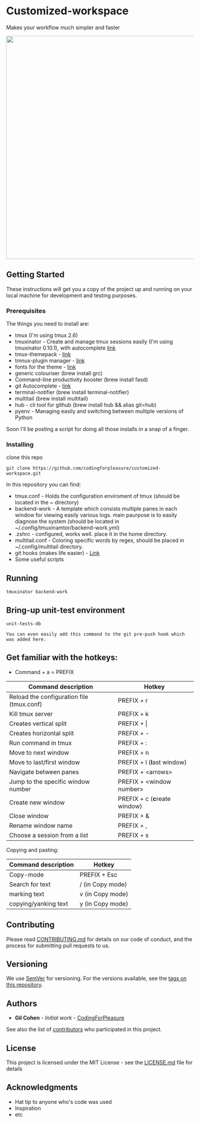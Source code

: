 # Customized-workspace

Makes your workflow much simpler and faster

<img src="https://github.com/codingforpleasure/customized-workspace/blob/master/images/demo_tmux.gif" width="2000" height="600" />

## Getting Started

These instructions will get you a copy of the project up and running on your local machine for development and testing purposes.

### Prerequisites

The things you need to install are:


- tmux (I'm using tmux 2.6)
- tmuxinator - Create and manage tmux sessions easily (I'm using tmuxinator 0.10.1),
               with autocomplete [link](https://github.com/tmuxinator/tmuxinator/blob/master/completion/tmuxinator.zsh)
- tmux-themepack - [link](https://github.com/jimeh/tmux-themepack)
- tmnux-plugin manager - [link](https://github.com/tmux-plugins/tpm)
- fonts for the theme - [link](https://github.com/powerline/fonts)
- generic colouriser (brew install grc)
- Command-line productivity booster (brew install fasd)
- git Autocomplete - [link](https://raw.githubusercontent.com/git/git/master/contrib/completion/git-completion.zsh)
- terminal-notifier (brew install terminal-notifier)
- multitail (brew install multitail)
- hub - cli tool for github (brew install hub && alias git=hub)
- pyenv - Managing easily and switching between multiple versions of Python


Soon I'll be posting a script for doing all those installs in a snap of a finger.

### Installing

clone this repo
```
git clone https://github.com/codingforpleasure/customized-workspace.git
```

In this repository you can find:
 - tmux.conf - Holds the configuration enviroment of tmux (should be located in the ~ directory)
 - backend-work - A template which consists multiple panes in each window for viewing easily various logs. main paurpose is to 
                  easily diagnose the system (should be located in ~/.config/tmuxinamtor/backend-work.yml)
 - .zshrc - configured, works well. place it in the home directory.
 - multitail.conf - Coloring specific words by regex, should be placed in ~/.config/multitail directory.
 - git hooks (makes life easier) -  [Link](https://github.com/codingforpleasure/customized-workspace/tree/master/.my_git_hooks)
 - Some useful scripts

## Running
```
tmuxinator backend-work
```
## Bring-up unit-test environment
```
unit-tests-db
```
`You can even easily add this command to the git pre-push hook which was added here.`

## Get familiar with the hotkeys:

- Command + a = PREFIX

Command description | Hotkey
------------ | -------------
Reload the configuration file (tmux.conf) | PREFIX + r
Kill tmux server | PREFIX + k
Creates vertical split | PREFIX + \|
Creates horizontal split | PREFIX + -
Run command in tmux | PREFIX + \:
Move to next window | PREFIX + n
Move to last/first window | PREFIX + l (**l**ast window)
Navigate between panes | PREFIX + \<arrows\> 
Jump to the specific window number | PREFIX + \<window number\>
Create new window | PREFIX + c (**c**reate window)
Close window | PREFIX + &
Rename window name | PREFIX + , 
Choose a session from a list | PREFIX + s

Copying and pasting:

Command description | Hotkey
------------ | -------------
Copy-mode | PREFIX + Esc
Search for text | / (in Copy mode)
marking text | v (in Copy mode)
copying/yanking text | y (in Copy mode)

## Contributing

Please read [CONTRIBUTING.md](https://gist.github.com/PurpleBooth/b24679402957c63ec426) for details on our code of conduct, and the process for submitting pull requests to us.

## Versioning

We use [SemVer](http://semver.org/) for versioning. For the versions available, see the [tags on this repository](https://github.com/your/project/tags). 

## Authors

* **Gil Cohen** - *Initial work* - [CodingForPleasure](https://github.com/CodingForpleasure)

See also the list of [contributors](https://github.com/your/project/contributors) who participated in this project.

## License

This project is licensed under the MIT License - see the [LICENSE.md](LICENSE.md) file for details

## Acknowledgments

* Hat tip to anyone who's code was used
* Inspiration
* etc

